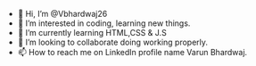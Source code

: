 - 👋 Hi, I’m @Vbhardwaj26
- 👀 I’m interested in coding, learning new things.
- 🌱 I’m currently learning HTML,CSS & J.S
- 💞️ I’m looking to collaborate doing working properly.
- 📫 How to reach me on LinkedIn profile name Varun Bhardwaj.

<!---
Vbhardwaj26/Vbhardwaj26 is a ✨ special ✨ repository because its `README.md` (this file) appears on your GitHub profile.
You can click the Preview link to take a look at your changes.
--->
